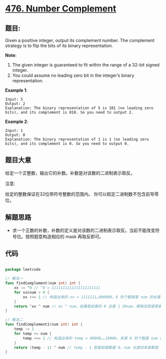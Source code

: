 # [476. Number Complement](https://leetcode.com/problems/number-complement/)


## 题目:

Given a positive integer, output its complement number. The complement strategy is to flip the bits of its binary representation.

**Note**:

1. The given integer is guaranteed to fit within the range of a 32-bit signed integer.
2. You could assume no leading zero bit in the integer’s binary representation.

**Example 1**:

    Input: 5
    Output: 2
    Explanation: The binary representation of 5 is 101 (no leading zero bits), and its complement is 010. So you need to output 2.

**Example 2**:

    Input: 1
    Output: 0
    Explanation: The binary representation of 1 is 1 (no leading zero bits), and its complement is 0. So you need to output 0.


## 题目大意

给定一个正整数，输出它的补数。补数是对该数的二进制表示取反。

注意:

给定的整数保证在32位带符号整数的范围内。
你可以假定二进制数不包含前导零位。



## 解题思路


- 求一个正数的补数，补数的定义是对该数的二进制表示取反。当前不能改变符号位。按照题意构造相应的 mask 再取反即可。



## 代码

```go

package leetcode

// 解法一
func findComplement(num int) int {
	xx := ^0 // ^0 = 1111111111111111111111
	for xx&num > 0 {
		xx <<= 1 // 构造出来的 xx = 1111111…000000，0 的个数就是 num 的长度
	}
	return ^xx ^ num // xx ^ num，结果是前面的 0 全是 1 的num，再取反即是答案
}

// 解法二
func findComplement1(num int) int {
	temp := 1
	for temp <= num {
		temp <<= 1 // 构造出来的 temp = 00000……10000，末尾 0 的个数是 num 的长度
	}
	return (temp - 1) ^ num // temp - 1 即是前面都是 0，num 长度的末尾都是 1 的数，再异或 num 即是最终结果
}

```